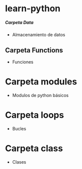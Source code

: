 # learn-python

##### Carpeta Data

- Almacenamiento de datos


## Carpeta Functions

- Funciones


# Carpeta modules

- Modulos de python básicos

# Carpeta loops

- Bucles

# Carpeta class

- Clases

